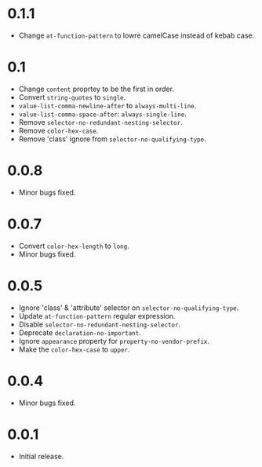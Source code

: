 # 0.1.1

- Change `at-function-pattern` to lowre camelCase instead of kebab case.

# 0.1

- Change `content` proprtey to be the first in order.
- Convert `string-quotes` to `single`.
- `value-list-comma-newline-after` to `always-multi-line`.
- `value-list-comma-space-after`: `always-single-line`.
- Remove `selector-no-redundant-nesting-selector`.
- Remove `color-hex-case`.
- Remove 'class' ignore from `selector-no-qualifying-type`.

# 0.0.8

- Minor bugs fixed.

# 0.0.7

- Convert `color-hex-length` to `long`.
- Minor bugs fixed.

# 0.0.5

- Ignore 'class' & 'attribute' selector on `selector-no-qualifying-type`.
- Update `at-function-pattern` regular expression.
- Disable `selector-no-redundant-nesting-selector`.
- Deprecate `declaration-no-important`.
- Ignore `appearance` property for `property-no-vendor-prefix`.
- Make the `color-hex-case` to `upper`.

# 0.0.4

- Minor bugs fixed.

# 0.0.1

- Initial release.
